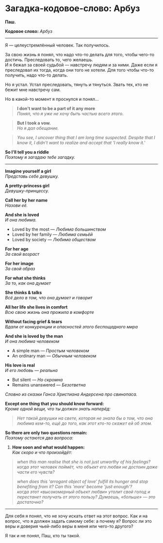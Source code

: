 # Загадка-кодовое-слово: Арбуз

**Паш.**

**Кодовое слово:** _Арбуз_

---

Я — целеустремлённый человек. Так получилось.

За свою жизнь я понял, что надо что-то делать для того, чтобы чего-то достичь. Преследовать то, чего желаешь.  
И я бежал за своей судьбой — навстречу людям и за ними. Даже если я преследовал их тогда, когда они того не хотели. Для того чтобы что-то получить, надо что-то делать.

Но я устал. Устал преследовать, тянуть и тянуться. Звать тех, кто не бежит мне навстречу сам.

Но в какой-то момент я проснулся и понял...

> **I don't want to be a part of it any more**  
> _Понял, что я уже не хочу быть частью всего этого._

> **But I took a vow.**  
> _Но я дал обещание._

> *You see, I uncover thing that I am long time suspected. Despite that I know it, I didn't want to realize and accept that 'I really know it.'*

**So I'll tell you a riddle**  
_Поэтому я загадаю тебе загадку._

---

**Imagine yourself a girl**  
_Представь себе девушку._

**A pretty-princess girl**  
_Девушку-принцессу._

**Call her by her name**  
_Назови её._

**And she is loved**  
_И она любима._

- Loved by the most — _Любима большинством_
- Loved by her family — _Любима семьёй_
- Loved by society — _Любима обществом_

**For her age**  
_За свой возраст_

**For her image**  
_За свой образ_

**For what she thinks**  
_За то, как она думает_

**She thinks & talks**  
_Всё дело в том, что она думает и говорит_

**All her life she lives in comfort**  
_Всю свою жизнь она прожила в комфорте_

**Without facing grief & tears**  
_Вдали от конкуренции и опасностей этого беспощадного мира_

**And she is loved by the man**  
_И она любима человеком_

- A simple man — _Простым человеком_
- An ordinary man — _Обычным человеком_

**His love is real**  
_И его любовь — реальна_

- But silent — _Но скромна_
- Remains unanswered — _Безответна_

_Словно из сказки Ганса Христиана Андерсена про свинопаса._

**Except one thing that you should know forward:**  
_Кроме одной вещи, что ты должен знать наперёд:_

> _Нет такой девушки на свете, которая не знала бы о том, что она любима кем-то, ещё до того, как этот кто-то скажет ей об этом._

**So there are only two questions remain:**  
_Поэтому остаются два вопроса:_

1. **How soon and what would happen:**  
   _Как скоро и что произойдёт:_

> *when this man realise that she is not just unworthy of his feelings?*  
> _когда этот человек поймёт, что объект его любви не достоин даже части его чувств?_
>
> *when does this 'arrogant object of love' fulfill its hunger and stop benefiting from it? Can this 'more' become 'just enough'?*  
> _когда этот «высокомерный объект любви» утолит свой голод и перестанет получать от этого пользу? Думаешь, «больше» — это достаточно?_

---

Для себя я понял, что не хочу искать ответ на этот вопрос. Как и на вопрос, что я должен задать самому себе: а почему я? Вопрос ли это веры и доверия чьей-либо веры в меня или чего-то другого?

Я так и не понял, Паш, кто ты такой.
